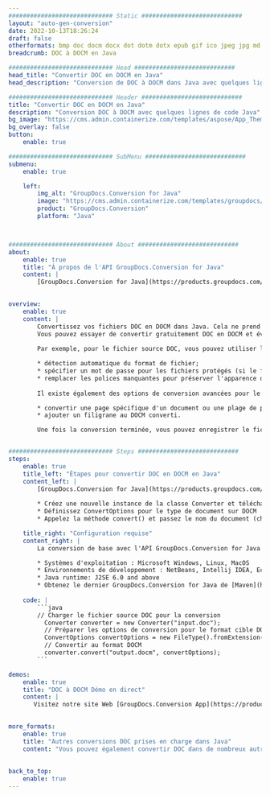```yaml
---
############################# Static ############################
layout: "auto-gen-conversion"
date: 2022-10-13T18:26:24
draft: false
otherformats: bmp doc docm docx dot dotm dotx epub gif ico jpeg jpg md odt ott pdf png psd rtf tex tif tiff txt xps
breadcrumb: DOC à DOCM en Java

############################# Head ############################
head_title: "Convertir DOC en DOCM en Java"
head_description: "Conversion de DOC à DOCM dans Java avec quelques lignes de code. Convertissez plus de 160 formats de fichiers à l'aide de l'API de conversion de documents GroupDocs pour Java"

############################# Header ############################
title: "Convertir DOC en DOCM en Java"
description: "Conversion DOC à DOCM avec quelques lignes de code Java"
bg_image: "https://cms.admin.containerize.com/templates/aspose/App_Themes/V3/images/bg/header1.png"
bg_overlay: false
button:
    enable: true

############################# SubMenu ############################
submenu:
    enable: true

    left:
        img_alt: "GroupDocs.Conversion for Java"
        image: "https://cms.admin.containerize.com/templates/groupdocs/images/product-logos/90x90-noborder/groupdocs-conversion-java.png"
        product: "GroupDocs.Conversion"
        platform: "Java"



############################# About ############################
about:
    enable: true
    title: "À propos de l'API GroupDocs.Conversion for Java"
    content: |
        [GroupDocs.Conversion for Java](https://products.groupdocs.com/conversion/java/) est une API de conversion de format de fichier avancée pour la conversion entre les formats d'image et de document populaires tels que Microsoft Office, OpenDocument, PDF, HTML, e-mail, CAO. et bien plus encore avec seulement quelques lignes de code. L'API native détecte automatiquement les formats des documents originaux et propose de nombreuses options de personnalisation des documents convertis. Outre la fonction d'extraction d'informations d'un document, il prend également en charge la mise en cache des résultats de conversion sur le disque local par défaut. Cependant, tout type de stockage de cache peut être pris en charge en implémentant les interfaces appropriées - Amazon S3, Dropbox, Google Drive, Windows Azure, Reddis ou tout autre.
    

overview:
    enable: true
    content: |
        Convertissez vos fichiers DOC en DOCM dans Java. Cela ne prend que quelques lignes de code Java sur n'importe quelle plate-forme de votre choix, telle que Windows, Linux, macOS.
        Vous pouvez essayer de convertir gratuitement DOC en DOCM et évaluer la qualité des résultats de conversion. En plus des scripts de conversion de fichiers simples, vous pouvez essayer des options plus sophistiquées pour charger le fichier source DOC et stocker la sortie DOCM. 
        
        Par exemple, pour le fichier source DOC, vous pouvez utiliser les options de chargement suivantes :

        * détection automatique du format de fichier;
        * spécifier un mot de passe pour les fichiers protégés (si le format de fichier le prend en charge);
        * remplacer les polices manquantes pour préserver l'apparence du document.
        
        Il existe également des options de conversion avancées pour le fichier DOCM :

        * convertir une page spécifique d'un document ou une plage de pages;
        * ajouter un filigrane au DOCM converti.

        Une fois la conversion terminée, vous pouvez enregistrer le fichier DOCM dans votre chemin de fichier local ou dans un stockage tiers tel que FTP, Amazon S3, Google Drive, Dropbox, etc. Veuillez noter - pour convertir DOC à DOCM, vous n'avez pas besoin d'installer de logiciel supplémentaire, tel que MS Office, Open Office, Adobe Acrobat Reader, etc.


############################# Steps ############################
steps:
    enable: true
    title_left: "Étapes pour convertir DOC en DOCM en Java"
    content_left: |
        [GroupDocs.Conversion for Java](https://products.groupdocs.com/conversion/java/) permet aux développeurs de convertir facilement le fichier DOC en DOCM avec quelques lignes de code.
        
        * Créez une nouvelle instance de la classe Converter et téléchargez le fichier DOC avec le chemin complet
        * Définissez ConvertOptions pour le type de document sur DOCM
        * Appelez la méthode convert() et passez le nom du document (chemin complet) et le format (DOCM) en tant que paramètre

    title_right: "Configuration requise"
    content_right: |
        La conversion de base avec l'API GroupDocs.Conversion for Java peut être effectuée avec seulement quelques lignes de code. Nos API sont prises en charge sur toutes les principales plates-formes et systèmes d'exploitation. Avant d'exécuter le code ci-dessous, assurez-vous que les prérequis suivants sont installés sur votre système.

        * Systèmes d'exploitation : Microsoft Windows, Linux, MacOS
        * Environnements de développement : NetBeans, Intellij IDEA, Eclipse, etc.
        * Java runtime: J2SE 6.0 and above
        * Obtenez le dernier GroupDocs.Conversion for Java de [Maven](https://repository.groupdocs.com/webapp/#/artifacts/browse/tree/General/repo/com/groupdocs/groupdocs-conversion)
         
    code: |
        ```java    
        // Charger le fichier source DOC pour la conversion
          Converter converter = new Converter("input.doc");
          // Préparer les options de conversion pour le format cible DOCM
          ConvertOptions convertOptions = new FileType().fromExtension("docm").getConvertOptions();
          // Convertir au format DOCM
          converter.convert("output.docm", convertOptions);
        ```

demos:
    enable: true
    title: "DOC à DOCM Démo en direct"
    content: |
       Visitez notre site Web [GroupDocs.Conversion App](https://products.groupdocs.app/conversion/family) et essayez la conversion DOC à DOCM maintenant. La démo gratuite présente les avantages suivants
          

more_formats:
    enable: true
    title: "Autres conversions DOC prises en charge dans Java"
    content: "Vous pouvez également convertir DOC dans de nombreux autres formats de fichiers. Veuillez consulter la liste ci-dessous."
       
       
back_to_top:
    enable: true
---
```

